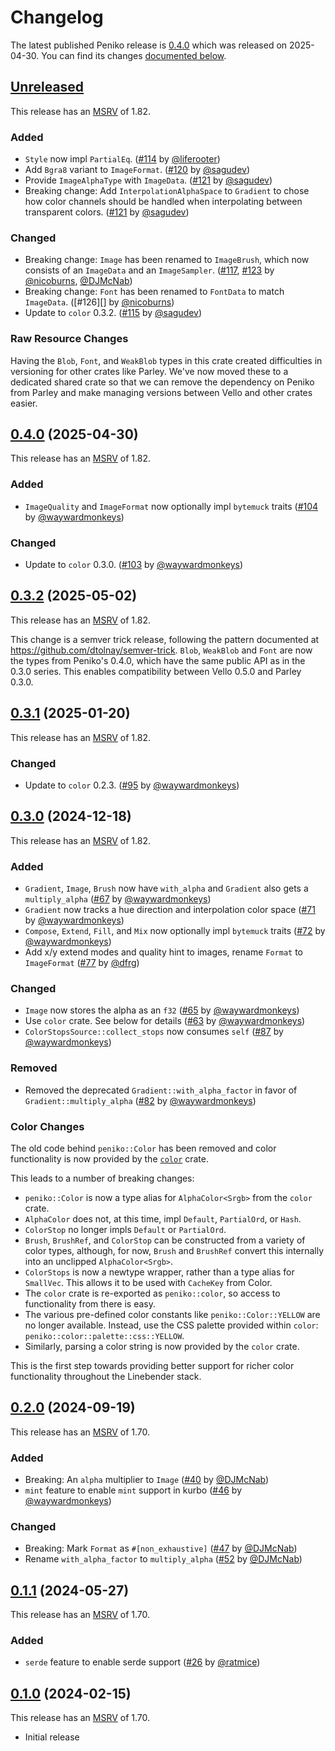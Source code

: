 # Changelog

<!-- Instructions

This changelog follows the patterns described here: <https://keepachangelog.com/en/1.0.0/>.

Subheadings to categorize changes are `added, changed, deprecated, removed, fixed, security`.

-->

The latest published Peniko release is [0.4.0](#040-2025-04-30) which was released on 2025-04-30.
You can find its changes [documented below](#040-2025-04-30).

## [Unreleased]

This release has an [MSRV] of 1.82.

### Added

- `Style` now impl `PartialEq`. ([#114][] by [@liferooter][])
- Add `Bgra8` variant to `ImageFormat`. ([#120][] by [@sagudev][])
- Provide `ImageAlphaType` with `ImageData`. ([#121][] by [@sagudev][])
- Breaking change: Add `InterpolationAlphaSpace` to `Gradient` to chose how color channels should be handled when interpolating between transparent colors. ([#121][] by [@sagudev][])

### Changed

- Breaking change: `Image` has been renamed to `ImageBrush`, which now consists of an `ImageData` and an `ImageSampler`. ([#117][], [#123][] by [@nicoburns][], [@DJMcNab][])
- Breaking change: `Font` has been renamed to `FontData` to match `ImageData`. ([#126][] by [@nicoburns][])
- Update to `color` 0.3.2. ([#115][] by [@sagudev][])

### Raw Resource Changes

Having the `Blob`, `Font`, and `WeakBlob` types in this crate created difficulties in versioning for other crates like Parley.
We've now moved these to a dedicated shared crate so that we can remove the dependency on Peniko from Parley and make managing versions between Vello and other crates easier.

## [0.4.0][] (2025-04-30)

This release has an [MSRV] of 1.82.

### Added

- `ImageQuality` and `ImageFormat` now optionally impl `bytemuck` traits ([#104][] by [@waywardmonkeys][])

### Changed

- Update to `color` 0.3.0. ([#103][] by [@waywardmonkeys][])

## [0.3.2][] (2025-05-02)

This release has an [MSRV] of 1.82.

This change is a semver trick release, following the pattern documented at <https://github.com/dtolnay/semver-trick>.
`Blob`, `WeakBlob` and `Font` are now the types from Peniko's 0.4.0, which have the same public API as in the 0.3.0 series.
This enables compatibility between Vello 0.5.0 and Parley 0.3.0.

## [0.3.1][] (2025-01-20)

This release has an [MSRV] of 1.82.

### Changed

- Update to `color` 0.2.3. ([#95][] by [@waywardmonkeys][])

## [0.3.0][] (2024-12-18)

This release has an [MSRV] of 1.82.

### Added

- `Gradient`, `Image`, `Brush` now have `with_alpha` and `Gradient` also gets a `multiply_alpha` ([#67][] by [@waywardmonkeys][])
- `Gradient` now tracks a hue direction and interpolation color space ([#71][] by [@waywardmonkeys][])
- `Compose`, `Extend`, `Fill`, and `Mix` now optionally impl `bytemuck` traits ([#72][] by [@waywardmonkeys][])
- Add x/y extend modes and quality hint to images, rename `Format` to `ImageFormat` ([#77][] by [@dfrg][])

### Changed

- `Image` now stores the alpha as an `f32` ([#65][] by [@waywardmonkeys][])
- Use `color` crate. See below for details ([#63][] by [@waywardmonkeys][])
- `ColorStopsSource::collect_stops` now consumes `self` ([#87][] by [@waywardmonkeys][])

### Removed

- Removed the deprecated `Gradient::with_alpha_factor` in favor of `Gradient::multiply_alpha` ([#82][] by [@waywardmonkeys][])

### Color Changes

The old code behind `peniko::Color` has been removed and color functionality is now provided by the [`color`] crate.

This leads to a number of breaking changes:

- `peniko::Color` is now a type alias for `AlphaColor<Srgb>` from the `color` crate.
- `AlphaColor` does not, at this time, impl `Default`, `PartialOrd`, or `Hash`.
- `ColorStop` no longer impls `Default` or `PartialOrd`.
- `Brush`, `BrushRef`, and `ColorStop` can be constructed from a variety of color types, although, for now, `Brush` and `BrushRef` convert this internally into an unclipped `AlphaColor<Srgb>`.
- `ColorStops` is now a newtype wrapper, rather than a type alias for `SmallVec`.
  This allows it to be used with `CacheKey` from Color.
- The `color` crate is re-exported as `peniko::color`, so access to functionality from there is easy.
- The various pre-defined color constants like `peniko::Color::YELLOW` are no longer available.
  Instead, use the CSS palette provided within `color`:  `peniko::color::palette::css::YELLOW`.
- Similarly, parsing a color string is now provided by the `color` crate.

This is the first step towards providing better support for richer color functionality throughout the Linebender stack.

## [0.2.0][] (2024-09-19)

This release has an [MSRV] of 1.70.

### Added

- Breaking: An `alpha` multiplier to `Image` ([#40][] by [@DJMcNab][])
- `mint` feature to enable `mint` support in kurbo ([#46][] by [@waywardmonkeys][])

### Changed

- Breaking: Mark `Format` as `#[non_exhaustive]` ([#47][] by [@DJMcNab][])
- Rename `with_alpha_factor` to `multiply_alpha` ([#52][] by [@DJMcNab][])

## [0.1.1][] (2024-05-27)

This release has an [MSRV] of 1.70.

### Added

- `serde` feature to enable serde support ([#26] by [@ratmice][])

## [0.1.0][] (2024-02-15)

This release has an [MSRV] of 1.70.

- Initial release

[MSRV]: README.md#minimum-supported-rust-version-msrv
[`color`]: https://docs.rs/color/

[#26]: https://github.com/linebender/peniko/pull/26
[#40]: https://github.com/linebender/peniko/pull/40
[#46]: https://github.com/linebender/peniko/pull/46
[#47]: https://github.com/linebender/peniko/pull/47
[#52]: https://github.com/linebender/peniko/pull/52
[#63]: https://github.com/linebender/peniko/pull/63
[#65]: https://github.com/linebender/peniko/pull/65
[#67]: https://github.com/linebender/peniko/pull/67
[#71]: https://github.com/linebender/peniko/pull/71
[#72]: https://github.com/linebender/peniko/pull/72
[#77]: https://github.com/linebender/peniko/pull/77
[#82]: https://github.com/linebender/peniko/pull/82
[#87]: https://github.com/linebender/peniko/pull/87
[#95]: https://github.com/linebender/peniko/pull/95
[#103]: https://github.com/linebender/peniko/pull/103
[#104]: https://github.com/linebender/peniko/pull/104
[#114]: https://github.com/linebender/peniko/pull/114
[#115]: https://github.com/linebender/peniko/pull/115
[#117]: https://github.com/linebender/peniko/pull/117
[#120]: https://github.com/linebender/peniko/pull/120
[#121]: https://github.com/linebender/peniko/pull/121
[#123]: https://github.com/linebender/peniko/pull/123

[@dfrg]: https://github.com/dfrg
[@DJMcNab]: https://github.com/DJMcNab
[@liferooter]: https://github.com/liferooter
[@nicoburns]: https://github.com/nicoburns
[@ratmice]: https://github.com/ratmice
[@sagudev]: https://github.com/sagudev
[@waywardmonkeys]: https://github.com/waywardmonkeys

[Unreleased]: https://github.com/linebender/peniko/compare/v0.4.0...HEAD
[0.4.0]: https://github.com/linebender/peniko/compare/v0.3.1...v0.4.0
[0.3.2]: https://github.com/linebender/peniko/compare/v0.3.1...v0.3.2
[0.3.1]: https://github.com/linebender/peniko/compare/v0.3.0...v0.3.1
[0.3.0]: https://github.com/linebender/peniko/compare/v0.2.0...v0.3.0
[0.2.0]: https://github.com/linebender/peniko/compare/v0.1.1...v0.2.0
[0.1.1]: https://github.com/linebender/peniko/compare/v0.1.0...v0.1.1
[0.1.0]: https://github.com/linebender/peniko/releases/tag/v0.1.0
